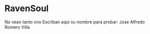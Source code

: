 RavenSoul
=========

No vean tanto xno
Escriban aqui su nombre para probar:
Jose Alfredo Romero Villa
